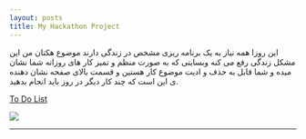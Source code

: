 ```yaml
---
layout: posts
title: My Hackathon Project
---
```


این روزا همه نیاز به یک برنامه ریزی مشخص در زندگی دارند 
موضوع هکتان من این مشکل زندگی رفع می کنه
وبسایتی که به صورت منظم و تمیز کار های روزانه شما نشان میده و شما قابل به حذف و ادیت موضوع کار هستین
و قسمت بالای صفحه نشان دهنده ی این است که چند کار دیگر در روز باید انجام بدهید.

[To Do List](http://99441029.pythonanywhere.com/)

<a href="http://99441029.pythonanywhere.com/"><img src="../assets/images/a.jpg To Do List"></a>
<!-- ![alt text](../assets/images/a.jpg "To Do List") -->

---
